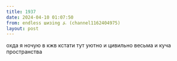 ```yaml
---
title: 1937
date: 2024-04-10 01:07:50
from: endless шизing ⍼ (channel1162404975)
layout: post
---
```


охда я ночую в кжв кстати тут уютно и цивильно весьма и куча пространства
